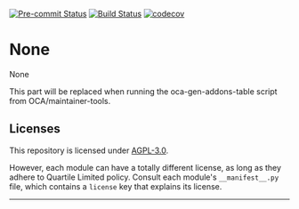 
<!-- /!\ Non OCA Context : Set here the badge of your runbot / runboat instance. -->
[![Pre-commit Status](https://github.com/qrtl/sbt-custom/actions/workflows/pre-commit.yml/badge.svg?branch=12.0)](https://github.com/qrtl/sbt-custom/actions/workflows/pre-commit.yml?query=branch%3A12.0)
[![Build Status](https://github.com/qrtl/sbt-custom/actions/workflows/test.yml/badge.svg?branch=12.0)](https://github.com/qrtl/sbt-custom/actions/workflows/test.yml?query=branch%3A12.0)
[![codecov](https://codecov.io/gh/qrtl/sbt-custom/branch/12.0/graph/badge.svg)](https://codecov.io/gh/qrtl/sbt-custom)
<!-- /!\ Non OCA Context : Set here the badge of your translation instance. -->

<!-- /!\ do not modify above this line -->

# None

None

<!-- /!\ do not modify below this line -->

<!-- prettier-ignore-start -->

[//]: # (addons)

This part will be replaced when running the oca-gen-addons-table script from OCA/maintainer-tools.

[//]: # (end addons)

<!-- prettier-ignore-end -->

## Licenses

This repository is licensed under [AGPL-3.0](LICENSE).

However, each module can have a totally different license, as long as they adhere to Quartile Limited
policy. Consult each module's `__manifest__.py` file, which contains a `license` key
that explains its license.

----
<!-- /!\ Non OCA Context : Set here the full description of your organization. -->
